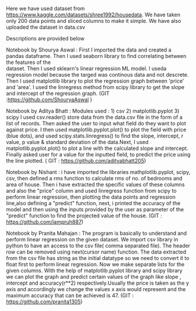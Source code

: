 Here we have used dataset from https://www.kaggle.com/datasets/shree1992/housedata.
We have taken only 200 data points and sliced columns to make it simple.
We have also uploaded the dataset in data.csv

Descriptions are provided below

Notebook by Shourya Aswal : First I imported the data and created a pandas dataframe. Then I used seaborn library to find correlating between the features of the   
                            dataset. Then I used sklearn's linear regression ML model. I useda regression model because the targed was continous data and not descrete. Then I used matplotlib library to plot the regression graph between 'price' and 'area'. I used the linregress method from scipy library to get the slope and intercept of the regression graph. (GIT :https://github.com/ShouryaAswal )

Notebook by Aditya Bhatt : Modules used : 
                                        1) csv
                                        2) matplotlib.pyplot
                                        3) scipy
                            I used csv.reader() store data from the data.csv file in the form of a list of records. Then asked the user to input what field do they want to plot against price. I then used matplotlib.pyplot.plot() to plot the field with price (blue dots), and used scipy.stats.linregress() to find the slope, intercept, r value, p value & standard deviation of the data.Next, I used matplotlib.pyplot.plot() to plot a line with the calculated slope and intercept. Finally asked user for a value for the inputted field, to predict the price using the line plotted. ( GIT : https://github.com/adityabhatt205)

Notebook by Nishant : i have imported the libraries mathplotlib.pyplot, scipy, csv, then defined a rms function to calculate rms of no. of bedrooms and area of                             house. Then i have extracted the specific values of these columns and also the "price" column and used linregress function from scipy to perform linear regression, then plotting the data points and regression line,also defining a "predict" function, next, i  printed the accuracy of the model and then using the inputs provided by the user as parameter of the "predict" function to find the projected value of the house. (GIT : https://github.com/iampruh887)

Notebook by Pranita Mahajan : The program is basically to understand and perform linear regression on the given dataset. We import csv library in python to have an 
                              access to the csv file( comma separated file). The header row can be removed using next(cursor name) function. The data extracted from the csv file has string as the initial datatype so we need to convert it to float first to perform linear regression. Now we make separate lists for the given columns. With the help of matplotlib.pyplot library and scipy library we can plot the graph and predict certain values of the graph like slope , intercept and accuracy(r**2) respectively.Usually the price is taken as the y axis and accordingly we change the values x axis would represent and the maximum accuracy that can be achieved is 47.  (GIT :  https://github.com/pranita1305)
